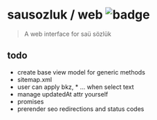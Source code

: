 # sausozluk / web ![badge](https://travis-ci.org/sausozluk/web.svg?branch=master)

> A web interface for saü sözlük

## todo
- create base view model for generic methods
- sitemap.xml
- user can apply bkz, * ... when select text
- manage updatedAt attr yourself
- promises
- prerender seo redirections and status codes
